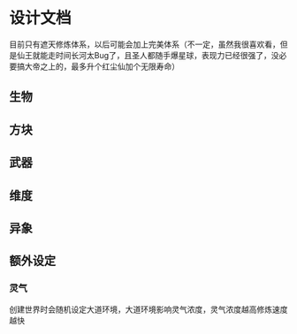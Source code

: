 # 设计文档
目前只有遮天修炼体系，以后可能会加上完美体系（不一定，虽然我很喜欢看，但是仙王就能走时间长河太Bug了，且圣人都随手爆星球，表现力已经很强了，没必要搞大帝之上的，最多升个红尘仙加个无限寿命）
## 生物

## 方块

## 武器

## 维度

## 异象

## 额外设定
### 灵气
创建世界时会随机设定大道环境，大道环境影响灵气浓度，灵气浓度越高修炼速度越快